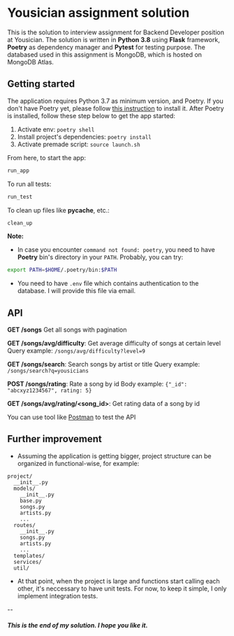 # Yousician assignment solution

This is the solution to interview assignment for Backend Developer position at Yousician. The solution is written in **Python 3.8** using **Flask** framework, **Poetry** as dependency manager and **Pytest** for testing purpose. The databased used in this assignment is MongoDB, which is hosted on MongoDB Atlas.

## Getting started

The application requires Python 3.7 as minimum version, and Poetry. If you don't have Poetry yet, please follow [this instruction](https://python-poetry.org/docs/#installation) to install it. After Poetry is installed, follow these step below to get the app started:

1. Activate env: `poetry shell`
2. Install project's dependencies: `poetry install`
3. Activate premade script: `source launch.sh`

From here, to start the app:

```bash
run_app
```

To run all tests:

```bash
run_test
```

To clean up files like **pycache**, etc.:

```bash
clean_up
```

**Note:**

-   In case you encounter `command not found: poetry`, you need to have **Poetry** bin's directory in your `PATH`. Probably, you can try:

```bash
export PATH=$HOME/.poetry/bin:$PATH
```

-   You need to have `.env` file which contains authentication to the database. I will provide this file via email.

## API

**GET /songs**
Get all songs with pagination

**GET /songs/avg/difficulty**: Get average difficulty of songs at certain level
Query example: `/songs/avg/difficulty?level=9`

**GET /songs/search**: Search songs by artist or title
Query example: `/songs/search?q=yousicians`

**POST /songs/rating**: Rate a song by id
Body example: `{"_id": "abcxyz1234567", rating: 5}`

**GET /songs/avg/rating/<song_id>**: Get rating data of a song by id

You can use tool like [Postman](https://www.postman.com/downloads/) to test the API

## Further improvement

-   Assuming the application is getting bigger, project structure can be organized in functional-wise, for example:

```
project/
  __init__.py
  models/
    __init__.py
    base.py
    songs.py
    artists.py
    ...
  routes/
    __init__.py
    songs.py
    artists.py
    ...
  templates/
  services/
  util/
```

-   At that point, when the project is large and functions start calling each other, it's neccessary to have unit tests. For now, to keep it simple, I only implement integration tests.

--

##### This is the end of my solution. I hope you like it.
